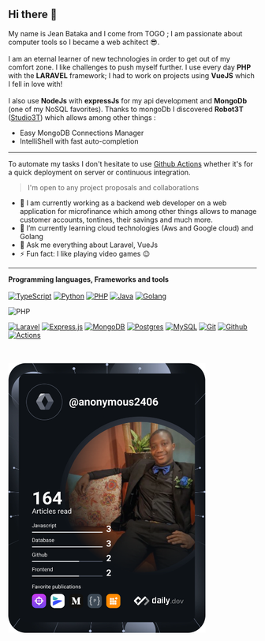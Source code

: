 ## Hi there 👋
My name is Jean Bataka and I come from TOGO <TG> ; I am passionate about computer tools so I became a web achitect 😎.<br />
<br />
I am an eternal learner of new technologies in order to get out of my comfort zone. I like challenges to push myself further. I use every day **PHP** with the **LARAVEL** framework;
I had to work on projects using **VueJS** which I fell in love with!<br />
<br />
I also use **NodeJs** with **expressJs** for my api development and **MongoDb** (one of my NoSQL favorites).
Thanks to mongoDb I discovered **Robot3T** ([Studio3T](https://robomongo.org/)) which allows among other things : 
- Easy MongoDB Connections Manager
- IntelliShell with fast auto-completion
---
To automate my tasks I don't hesitate to use [Github Actions](https://github.com/features/actions) whether it's for a quick deployment on server or continuous integration.

> I'm open to any project proposals and collaborations

- 🔭 I am currently working as a backend web developer on a web application for microfinance which among other things allows to manage customer accounts, tontines, their savings and much more.
- 🌱 I’m currently learning cloud technologies (Aws and Google cloud) and Golang
- 💬 Ask me everything about Laravel, VueJs
- ⚡ Fun fact: I like playing video games 😉
---
**Programming languages, Frameworks and tools**<br />
<br />
[![TypeScript](https://camo.githubusercontent.com/ee71fcc1aa3d059265517741dffc4161922fd744377e7a5f07c43381d0aa9aac/68747470733a2f2f696d672e736869656c64732e696f2f62616467652f747970657363726970742d2532333030374143432e7376673f7374796c653d666f722d7468652d6261646765266c6f676f3d74797065736372697074266c6f676f436f6c6f723d7768697465)](https://camo.githubusercontent.com/ee71fcc1aa3d059265517741dffc4161922fd744377e7a5f07c43381d0aa9aac/68747470733a2f2f696d672e736869656c64732e696f2f62616467652f747970657363726970742d2532333030374143432e7376673f7374796c653d666f722d7468652d6261646765266c6f676f3d74797065736372697074266c6f676f436f6c6f723d7768697465) [![Python](https://camo.githubusercontent.com/767699e01d51fa0df55e4fe05bdd16a806a95690d6235bf3627997883692e93a/68747470733a2f2f696d672e736869656c64732e696f2f62616467652f707974686f6e2d2532333134333534432e7376673f7374796c653d666f722d7468652d6261646765266c6f676f3d707974686f6e266c6f676f436f6c6f723d79656c6c6f77)](https://camo.githubusercontent.com/767699e01d51fa0df55e4fe05bdd16a806a95690d6235bf3627997883692e93a/68747470733a2f2f696d672e736869656c64732e696f2f62616467652f707974686f6e2d2532333134333534432e7376673f7374796c653d666f722d7468652d6261646765266c6f676f3d707974686f6e266c6f676f436f6c6f723d79656c6c6f77)  [![PHP](https://camo.githubusercontent.com/b7e290d2aeff9829bba45e897265ceebd34b25f6f7efba4b08e1b23cfe0815e7/68747470733a2f2f696d672e736869656c64732e696f2f62616467652f7068702d2532333737374242342e7376673f7374796c653d666f722d7468652d6261646765266c6f676f3d706870266c6f676f436f6c6f723d7768697465)](https://camo.githubusercontent.com/b7e290d2aeff9829bba45e897265ceebd34b25f6f7efba4b08e1b23cfe0815e7/68747470733a2f2f696d672e736869656c64732e696f2f62616467652f7068702d2532333737374242342e7376673f7374796c653d666f722d7468652d6261646765266c6f676f3d706870266c6f676f436f6c6f723d7768697465)  [![Java](https://camo.githubusercontent.com/0b03dedb311bfd50f76450678dbdc8ddab837d9f3c3be0761199ade5005f2f1a/68747470733a2f2f696d672e736869656c64732e696f2f62616467652f6a6176612d2532334533344632362e7376673f7374796c653d666f722d7468652d6261646765266c6f676f3d6a617661266c6f676f436f6c6f723d7768697465)](https://camo.githubusercontent.com/0b03dedb311bfd50f76450678dbdc8ddab837d9f3c3be0761199ade5005f2f1a/68747470733a2f2f696d672e736869656c64732e696f2f62616467652f6a6176612d2532334533344632362e7376673f7374796c653d666f722d7468652d6261646765266c6f676f3d6a617661266c6f676f436f6c6f723d7768697465)  [![Golang](https://camo.githubusercontent.com/3f3a2cf1f383f0c33fb6047d87a7e9e500ac5cd68bf979137e63648a214babe5/68747470733a2f2f696d672e736869656c64732e696f2f62616467652f676f6c616e672d2532333030374143432e7376673f7374796c653d666f722d7468652d6261646765266c6f676f3d676f266c6f676f436f6c6f723d6461726b)](https://camo.githubusercontent.com/3f3a2cf1f383f0c33fb6047d87a7e9e500ac5cd68bf979137e63648a214babe5/68747470733a2f2f696d672e736869656c64732e696f2f62616467652f676f6c616e672d2532333030374143432e7376673f7374796c653d666f722d7468652d6261646765266c6f676f3d676f266c6f676f436f6c6f723d6461726b)

![PHP](https://img.shields.io/badge/-PHP-777BB4?style=flat&logo=php&logoColor=white)

[![Laravel](https://camo.githubusercontent.com/85b8858163097e34c31ef8eeda533e1fa18be0ec8ce58f494b6b5cedc2f27196/68747470733a2f2f696d672e736869656c64732e696f2f62616467652f6c61726176656c2d2532334646324432302e7376673f7374796c653d666f722d7468652d6261646765266c6f676f3d6c61726176656c266c6f676f436f6c6f723d7768697465)](https://camo.githubusercontent.com/85b8858163097e34c31ef8eeda533e1fa18be0ec8ce58f494b6b5cedc2f27196/68747470733a2f2f696d672e736869656c64732e696f2f62616467652f6c61726176656c2d2532334646324432302e7376673f7374796c653d666f722d7468652d6261646765266c6f676f3d6c61726176656c266c6f676f436f6c6f723d7768697465) [![Express.js](https://camo.githubusercontent.com/8286a45a106e1a3c07489f83a38159981d888518a740b59c807ffc1b7b1e2f7b/68747470733a2f2f696d672e736869656c64732e696f2f62616467652f657870726573732e6a732d2532333430346435392e7376673f7374796c653d666f722d7468652d6261646765266c6f676f3d65787072657373266c6f676f436f6c6f723d253233363144414642)](https://camo.githubusercontent.com/8286a45a106e1a3c07489f83a38159981d888518a740b59c807ffc1b7b1e2f7b/68747470733a2f2f696d672e736869656c64732e696f2f62616467652f657870726573732e6a732d2532333430346435392e7376673f7374796c653d666f722d7468652d6261646765266c6f676f3d65787072657373266c6f676f436f6c6f723d253233363144414642)  [![MongoDB](https://camo.githubusercontent.com/c839570bc71901106b11b8411d9277a6a8356a9431e4a16d6c26db82caab7d62/68747470733a2f2f696d672e736869656c64732e696f2f62616467652f4d6f6e676f44422d2532333465613934622e7376673f7374796c653d666f722d7468652d6261646765266c6f676f3d6d6f6e676f6462266c6f676f436f6c6f723d7768697465)](https://camo.githubusercontent.com/c839570bc71901106b11b8411d9277a6a8356a9431e4a16d6c26db82caab7d62/68747470733a2f2f696d672e736869656c64732e696f2f62616467652f4d6f6e676f44422d2532333465613934622e7376673f7374796c653d666f722d7468652d6261646765266c6f676f3d6d6f6e676f6462266c6f676f436f6c6f723d7768697465)  [![Postgres](https://camo.githubusercontent.com/29e7fc6c62f61f432d3852fbfa4190ff07f397ca3bde27a8196bcd5beae3ff77/68747470733a2f2f696d672e736869656c64732e696f2f62616467652f706f7374677265732d2532333331363139322e7376673f7374796c653d666f722d7468652d6261646765266c6f676f3d706f737467726573716c266c6f676f436f6c6f723d7768697465)](https://camo.githubusercontent.com/29e7fc6c62f61f432d3852fbfa4190ff07f397ca3bde27a8196bcd5beae3ff77/68747470733a2f2f696d672e736869656c64732e696f2f62616467652f706f7374677265732d2532333331363139322e7376673f7374796c653d666f722d7468652d6261646765266c6f676f3d706f737467726573716c266c6f676f436f6c6f723d7768697465)  [![MySQL](https://camo.githubusercontent.com/0313911f6cc5adfc3923a6610b0534a0593af83dadccfa77e375dfcabf9eb5c1/68747470733a2f2f696d672e736869656c64732e696f2f62616467652f6d7973716c2d2532334630353033332e7376673f7374796c653d666f722d7468652d6261646765266c6f676f3d706f737467726573716c266c6f676f436f6c6f723d7768697465)](https://camo.githubusercontent.com/0313911f6cc5adfc3923a6610b0534a0593af83dadccfa77e375dfcabf9eb5c1/68747470733a2f2f696d672e736869656c64732e696f2f62616467652f6d7973716c2d2532334630353033332e7376673f7374796c653d666f722d7468652d6261646765266c6f676f3d706f737467726573716c266c6f676f436f6c6f723d7768697465)  [![Git](https://camo.githubusercontent.com/ec0d32e85caf4723d5182a75338c89f85a2c3679aed0c46c9ee9fd1c8dc2a316/68747470733a2f2f696d672e736869656c64732e696f2f62616467652f6769742d2532334630353033332e7376673f7374796c653d666f722d7468652d6261646765266c6f676f3d676974266c6f676f436f6c6f723d7768697465)](https://camo.githubusercontent.com/ec0d32e85caf4723d5182a75338c89f85a2c3679aed0c46c9ee9fd1c8dc2a316/68747470733a2f2f696d672e736869656c64732e696f2f62616467652f6769742d2532334630353033332e7376673f7374796c653d666f722d7468652d6261646765266c6f676f3d676974266c6f676f436f6c6f723d7768697465)  [![Github](https://camo.githubusercontent.com/f6d50128cb007f85916b7a899da5d94f654dce35a37331c8d28573aef46f4274/68747470733a2f2f696d672e736869656c64732e696f2f62616467652f6769746875622d2532333132313031312e7376673f7374796c653d666f722d7468652d6261646765266c6f676f3d676974687562266c6f676f436f6c6f723d7768697465)](https://camo.githubusercontent.com/f6d50128cb007f85916b7a899da5d94f654dce35a37331c8d28573aef46f4274/68747470733a2f2f696d672e736869656c64732e696f2f62616467652f6769746875622d2532333132313031312e7376673f7374796c653d666f722d7468652d6261646765266c6f676f3d676974687562266c6f676f436f6c6f723d7768697465)  [![Actions](https://camo.githubusercontent.com/ab0162d43b2780ea6f028275ec59df2cf9f5128b478e379de86926a9c52bf556/68747470733a2f2f696d672e736869656c64732e696f2f62616467652f676974687562616374696f6e732d2532333236373145352e7376673f7374796c653d666f722d7468652d6261646765266c6f676f3d676974687562616374696f6e73266c6f676f436f6c6f723d7768697465)](https://camo.githubusercontent.com/ab0162d43b2780ea6f028275ec59df2cf9f5128b478e379de86926a9c52bf556/68747470733a2f2f696d672e736869656c64732e696f2f62616467652f676974687562616374696f6e732d2532333236373145352e7376673f7374796c653d666f722d7468652d6261646765266c6f676f3d676974687562616374696f6e73266c6f676f436f6c6f723d7768697465) 

<br />
<br />
<a href="https://app.daily.dev/Anonymous2406"><img src="https://github.com/jeanbataka/jeanbataka/blob/main/devcard.svg" width="400" alt="Jean Bataka's Dev Card"/></a>


<!--
**jeanbataka/jeanbataka** is a ✨ _special_ ✨ repository because its `README.md` (this file) appears on your GitHub profile.

Here are some ideas to get you started:


-->
